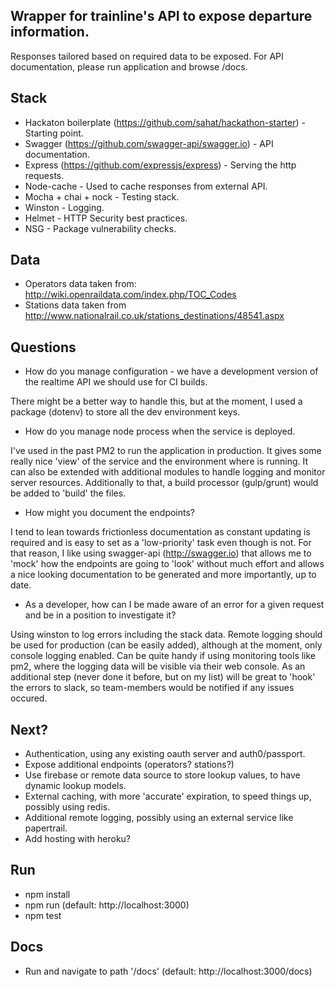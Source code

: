 ## Wrapper for trainline's API to expose departure information.
Responses tailored based on required data to be exposed.
For API documentation, please run application and browse /docs.

## Stack
* Hackaton boilerplate (https://github.com/sahat/hackathon-starter) - Starting point.
* Swagger (https://github.com/swagger-api/swagger.io) - API documentation.
* Express (https://github.com/expressjs/express) - Serving the http requests.
* Node-cache - Used to cache responses from external API.
* Mocha + chai + nock - Testing stack.
* Winston - Logging.
* Helmet - HTTP Security best practices.
* NSG - Package vulnerability checks.

## Data
* Operators data taken from: http://wiki.openraildata.com/index.php/TOC_Codes
* Stations data taken from http://www.nationalrail.co.uk/stations_destinations/48541.aspx

## Questions

* How do you manage configuration - we have a development version of the realtime API we should use for CI builds.

There might be a better way to handle this, but at the moment, I used a package (dotenv) to store all the dev environment keys.

* How do you manage node process when the service is deployed.

I've used in the past PM2 to run the application in production. It gives some really nice 'view' of the service and the environment
where is running. It can also be extended with additional modules to handle logging and monitor server resources. Additionally to that,
a build processor (gulp/grunt) would be added to 'build' the files.

* How might you document the endpoints?

I tend to lean towards frictionless documentation as constant updating is required and is easy to set as a 'low-priority' task even though is not.
For that reason, I like using swagger-api (http://swagger.io) that allows me to 'mock' how the endpoints are going to 'look' without much effort and allows a nice looking documentation to be generated and more importantly, up to date.

* As a developer, how can I be made aware of an error for a given request and be in a position to investigate it?

Using winston to log errors including the stack data. Remote logging should be used for production (can be easily added), although at the moment, only console logging enabled.
Can be quite handy if using monitoring tools like pm2, where the logging data will be visible via their web console. As an additional step (never done it before, but on my list)
will be great to 'hook' the errors to slack, so team-members would be notified if any issues occured.

## Next?
* Authentication, using any existing oauth server and auth0/passport.
* Expose additional endpoints (operators? stations?)
* Use firebase or remote data source to store lookup values, to have dynamic lookup models.
* External caching, with more 'accurate' expiration, to speed things up, possibly using redis.
* Additional remote logging, possibly using an external service like papertrail.
* Add hosting with heroku?

## Run
* npm install
* npm run (default: http://localhost:3000)
* npm test

## Docs
* Run and navigate to path '/docs' (default: http://localhost:3000/docs)